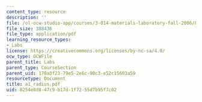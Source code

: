 ```yaml
---
content_type: resource
description: ''
file: /ol-ocw-studio-app/courses/3-014-materials-laboratory-fall-2006/8254e8d847c9b17d1f7255d7b95f7c02_a1_radius.pdf
file_size: 388436
file_type: application/pdf
learning_resource_types:
- Labs
license: https://creativecommons.org/licenses/by-nc-sa/4.0/
ocw_type: OCWFile
parent_title: Labs
parent_type: CourseSection
parent_uid: 178a3f23-79e5-2e6c-90c3-e52c15603a59
resourcetype: Document
title: a1_radius.pdf
uid: 8254e8d8-47c9-b17d-1f72-55d7b95f7c02
---
```

